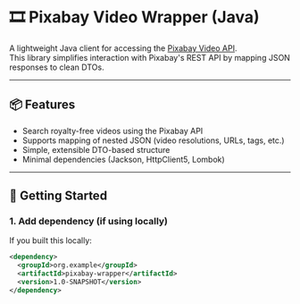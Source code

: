 # 🎞️ Pixabay Video Wrapper (Java)

A lightweight Java client for accessing the [Pixabay Video API](https://pixabay.com/api/docs/).  
This library simplifies interaction with Pixabay's REST API by mapping JSON responses to clean DTOs.

---

## 📦 Features

- Search royalty-free videos using the Pixabay API
- Supports mapping of nested JSON (video resolutions, URLs, tags, etc.)
- Simple, extensible DTO-based structure
- Minimal dependencies (Jackson, HttpClient5, Lombok)

---

## 🚀 Getting Started

### 1. Add dependency (if using locally)
If you built this locally:

```xml
<dependency>
  <groupId>org.example</groupId>
  <artifactId>pixabay-wrapper</artifactId>
  <version>1.0-SNAPSHOT</version>
</dependency>
